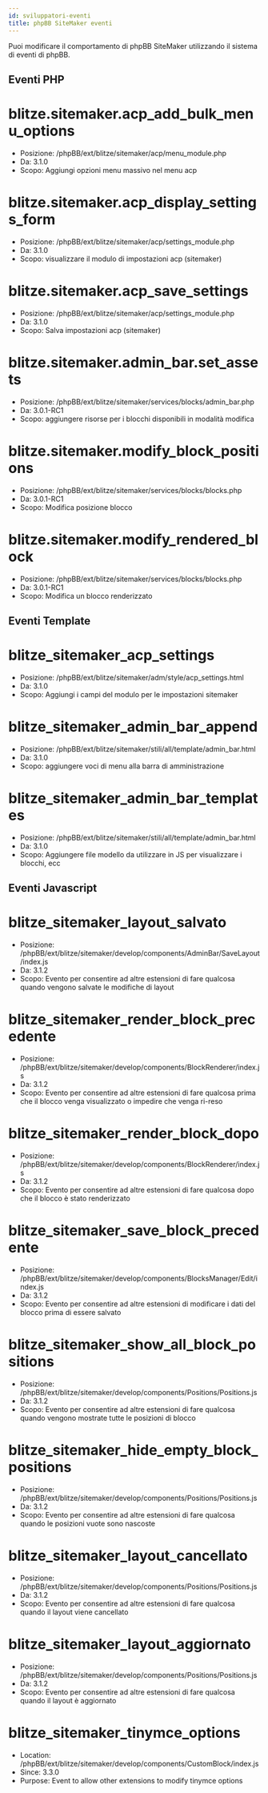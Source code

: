 ```yaml
---
id: sviluppatori-eventi
title: phpBB SiteMaker eventi
---
```


Puoi modificare il comportamento di phpBB SiteMaker utilizzando il sistema di eventi di phpBB.

## Eventi PHP

# blitze.sitemaker.acp_add_bulk_menu_options

- Posizione: /phpBB/ext/blitze/sitemaker/acp/menu_module.php
- Da: 3.1.0
- Scopo: Aggiungi opzioni menu massivo nel menu acp

# blitze.sitemaker.acp_display_settings_form

- Posizione: /phpBB/ext/blitze/sitemaker/acp/settings_module.php
- Da: 3.1.0
- Scopo: visualizzare il modulo di impostazioni acp (sitemaker)

# blitze.sitemaker.acp_save_settings

- Posizione: /phpBB/ext/blitze/sitemaker/acp/settings_module.php
- Da: 3.1.0
- Scopo: Salva impostazioni acp (sitemaker)

# blitze.sitemaker.admin_bar.set_assets

- Posizione: /phpBB/ext/blitze/sitemaker/services/blocks/admin_bar.php
- Da: 3.0.1-RC1
- Scopo: aggiungere risorse per i blocchi disponibili in modalità modifica

# blitze.sitemaker.modify_block_positions

- Posizione: /phpBB/ext/blitze/sitemaker/services/blocks/blocks.php
- Da: 3.0.1-RC1
- Scopo: Modifica posizione blocco

# blitze.sitemaker.modify_rendered_block

- Posizione: /phpBB/ext/blitze/sitemaker/services/blocks/blocks.php
- Da: 3.0.1-RC1
- Scopo: Modifica un blocco renderizzato

## Eventi Template

# blitze_sitemaker_acp_settings

- Posizione: /phpBB/ext/blitze/sitemaker/adm/style/acp_settings.html
- Da: 3.1.0
- Scopo: Aggiungi i campi del modulo per le impostazioni sitemaker

# blitze_sitemaker_admin_bar_append

- Posizione: /phpBB/ext/blitze/sitemaker/stili/all/template/admin_bar.html
- Da: 3.1.0
- Scopo: aggiungere voci di menu alla barra di amministrazione

# blitze_sitemaker_admin_bar_templates

- Posizione: /phpBB/ext/blitze/sitemaker/stili/all/template/admin_bar.html
- Da: 3.1.0
- Scopo: Aggiungere file modello da utilizzare in JS per visualizzare i blocchi, ecc

## Eventi Javascript

# blitze_sitemaker_layout_salvato

- Posizione: /phpBB/ext/blitze/sitemaker/develop/components/AdminBar/SaveLayout/index.js
- Da: 3.1.2
- Scopo: Evento per consentire ad altre estensioni di fare qualcosa quando vengono salvate le modifiche di layout

# blitze_sitemaker_render_block_precedente

- Posizione: /phpBB/ext/blitze/sitemaker/develop/components/BlockRenderer/index.js
- Da: 3.1.2
- Scopo: Evento per consentire ad altre estensioni di fare qualcosa prima che il blocco venga visualizzato o impedire che venga ri-reso

# blitze_sitemaker_render_block_dopo

- Posizione: /phpBB/ext/blitze/sitemaker/develop/components/BlockRenderer/index.js
- Da: 3.1.2
- Scopo: Evento per consentire ad altre estensioni di fare qualcosa dopo che il blocco è stato renderizzato

# blitze_sitemaker_save_block_precedente

- Posizione: /phpBB/ext/blitze/sitemaker/develop/components/BlocksManager/Edit/index.js
- Da: 3.1.2
- Scopo: Evento per consentire ad altre estensioni di modificare i dati del blocco prima di essere salvato

# blitze_sitemaker_show_all_block_positions

- Posizione: /phpBB/ext/blitze/sitemaker/develop/components/Positions/Positions.js
- Da: 3.1.2
- Scopo: Evento per consentire ad altre estensioni di fare qualcosa quando vengono mostrate tutte le posizioni di blocco

# blitze_sitemaker_hide_empty_block_positions

- Posizione: /phpBB/ext/blitze/sitemaker/develop/components/Positions/Positions.js
- Da: 3.1.2
- Scopo: Evento per consentire ad altre estensioni di fare qualcosa quando le posizioni vuote sono nascoste

# blitze_sitemaker_layout_cancellato

- Posizione: /phpBB/ext/blitze/sitemaker/develop/components/Positions/Positions.js
- Da: 3.1.2
- Scopo: Evento per consentire ad altre estensioni di fare qualcosa quando il layout viene cancellato

# blitze_sitemaker_layout_aggiornato

- Posizione: /phpBB/ext/blitze/sitemaker/develop/components/Positions/Positions.js
- Da: 3.1.2
- Scopo: Evento per consentire ad altre estensioni di fare qualcosa quando il layout è aggiornato

# blitze_sitemaker_tinymce_options

- Location: /phpBB/ext/blitze/sitemaker/develop/components/CustomBlock/index.js
- Since: 3.3.0
- Purpose: Event to allow other extensions to modify tinymce options